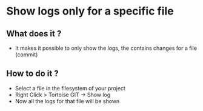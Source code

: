 # Show logs only for a specific file 

## What does it ?

  * It makes it possible to only show the logs, the contains changes for a file (commit) 

## How to do it ? 

  * Select a file in the filesystem of your project 
  * Right Click > Tortoise GIT -> Show log 
  * Now all the logs for that file will be shown 

